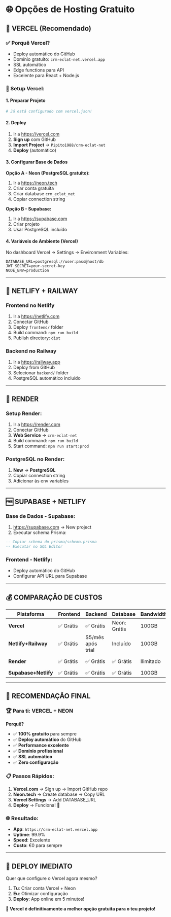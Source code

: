 # 🌐 Opções de Hosting Gratuito

## 🥇 VERCEL (Recomendado)

### ✅ Porquê Vercel?
- Deploy automático do GitHub
- Domínio gratuito: `crm-eclat-net.vercel.app`
- SSL automático
- Edge functions para API
- Excelente para React + Node.js

### 🚀 Setup Vercel:

#### 1. Preparar Projeto
```bash
# Já está configurado com vercel.json!
```

#### 2. Deploy
1. Ir a https://vercel.com
2. **Sign up** com GitHub
3. **Import Project** → `Pipito1988/crm-eclat-net`
4. **Deploy** (automático)

#### 3. Configurar Base de Dados
**Opção A - Neon (PostgreSQL gratuito):**
1. Ir a https://neon.tech
2. Criar conta gratuita
3. Criar database `crm_eclat_net`
4. Copiar connection string

**Opção B - Supabase:**
1. Ir a https://supabase.com
2. Criar projeto
3. Usar PostgreSQL incluído

#### 4. Variáveis de Ambiente (Vercel)
No dashboard Vercel → Settings → Environment Variables:
```env
DATABASE_URL=postgresql://user:pass@host/db
JWT_SECRET=your-secret-key
NODE_ENV=production
```

---

## 🥈 NETLIFY + RAILWAY

### Frontend no Netlify
1. Ir a https://netlify.com
2. Conectar GitHub
3. Deploy `frontend/` folder
4. Build command: `npm run build`
5. Publish directory: `dist`

### Backend no Railway
1. Ir a https://railway.app
2. Deploy from GitHub
3. Selecionar `backend/` folder
4. PostgreSQL automático incluído

---

## 🥉 RENDER

### Setup Render:
1. Ir a https://render.com
2. Conectar GitHub
3. **Web Service** → `crm-eclat-net`
4. Build command: `npm run build`
5. Start command: `npm run start:prod`

### PostgreSQL no Render:
1. **New** → **PostgreSQL**
2. Copiar connection string
3. Adicionar às env variables

---

## 🆓 SUPABASE + NETLIFY

### Base de Dados - Supabase:
1. https://supabase.com → New project
2. Executar schema Prisma:
```sql
-- Copiar schema do prisma/schema.prisma
-- Executar no SQL Editor
```

### Frontend - Netlify:
- Deploy automático do GitHub
- Configurar API URL para Supabase

---

## 💰 COMPARAÇÃO DE CUSTOS

| Plataforma | Frontend | Backend | Database | Bandwidth | Limitações |
|------------|----------|---------|----------|-----------|------------|
| **Vercel** | ✅ Grátis | ✅ Grátis | Neon: Grátis | 100GB | Perfeito |
| **Netlify+Railway** | ✅ Grátis | $5/mês após trial | Incluído | 100GB | Railway pago |
| **Render** | ✅ Grátis | ✅ Grátis | ✅ Grátis | Ilimitado | App hiberna |
| **Supabase+Netlify** | ✅ Grátis | ✅ Grátis | ✅ Grátis | 100GB | Mais setup |

---

## 🎯 RECOMENDAÇÃO FINAL

### 🏆 **Para ti: VERCEL + NEON**

**Porquê?**
- ✅ **100% gratuito** para sempre
- ✅ **Deploy automático** do GitHub
- ✅ **Performance excelente**
- ✅ **Domínio profissional**
- ✅ **SSL automático**
- ✅ **Zero configuração**

### 📋 Passos Rápidos:
1. **Vercel.com** → Sign up → Import GitHub repo
2. **Neon.tech** → Create database → Copy URL
3. **Vercel Settings** → Add DATABASE_URL
4. **Deploy** → Funciona! 🎉

### 🌐 Resultado:
- **App**: `https://crm-eclat-net.vercel.app`
- **Uptime**: 99.9%
- **Speed**: Excelente
- **Custo**: €0 para sempre

---

## 🚀 DEPLOY IMEDIATO

Quer que configure o Vercel agora mesmo?

1. **Tu**: Criar conta Vercel + Neon
2. **Eu**: Otimizar configuração
3. **Deploy**: App online em 5 minutos! 

**🎯 Vercel é definitivamente a melhor opção gratuita para o teu projeto!**
